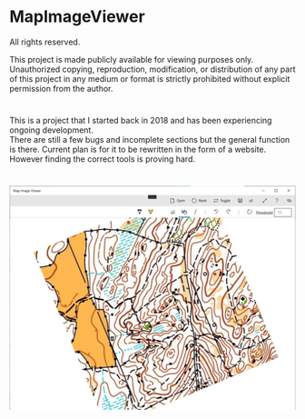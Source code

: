 # MapImageViewer

All rights reserved.

This project is made publicly available for viewing purposes only. 
Unauthorized copying, reproduction, modification, or distribution of any part of this project 
in any medium or format is strictly prohibited without explicit permission from the author.

#

This is a project that I started back in 2018 and has been experiencing ongoing development.<br>
There are still a few bugs and incomplete sections but the general function is there.
Current plan is for it to be rewritten in the form of a website. However finding the correct tools is proving hard.

#

![Image showing the program](MapImageViewer_screenshot.jpg)
